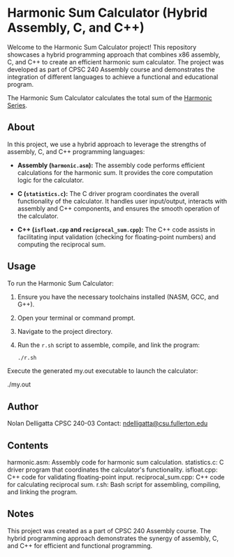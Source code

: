 # Harmonic Sum Calculator (Hybrid Assembly, C, and C++)

Welcome to the Harmonic Sum Calculator project! This repository showcases a hybrid programming approach that combines x86 assembly, C, and C++ to create an efficient harmonic sum calculator. The project was developed as part of CPSC 240 Assembly course and demonstrates the integration of different languages to achieve a functional and educational program.

The Harmonic Sum Calculator calculates the total sum of the [Harmonic Series]([https://duckduckgo.com](https://en.wikipedia.org/wiki/Harmonic_series_(mathematics))).

## About

In this project, we use a hybrid approach to leverage the strengths of assembly, C, and C++ programming languages:

- **Assembly (`harmonic.asm`):** The assembly code performs efficient calculations for the harmonic sum. It provides the core computation logic for the calculator.

- **C (`statistics.c`):** The C driver program coordinates the overall functionality of the calculator. It handles user input/output, interacts with assembly and C++ components, and ensures the smooth operation of the calculator.

- **C++ (`isfloat.cpp` and `reciprocal_sum.cpp`):** The C++ code assists in facilitating input validation (checking for floating-point numbers) and computing the reciprocal sum.

## Usage

To run the Harmonic Sum Calculator:

1. Ensure you have the necessary toolchains installed (NASM, GCC, and G++).
2. Open your terminal or command prompt.
3. Navigate to the project directory.
4. Run the `r.sh` script to assemble, compile, and link the program:

   ```bash
   ./r.sh
Execute the generated my.out executable to launch the calculator:

./my.out

## Author
Nolan Delligatta
CPSC 240-03
Contact: ndelligatta@csu.fullerton.edu

## Contents
harmonic.asm: Assembly code for harmonic sum calculation.
statistics.c: C driver program that coordinates the calculator's functionality.
isfloat.cpp: C++ code for validating floating-point input.
reciprocal_sum.cpp: C++ code for calculating reciprocal sum.
r.sh: Bash script for assembling, compiling, and linking the program.

## Notes
This project was created as a part of CPSC 240 Assembly course.
The hybrid programming approach demonstrates the synergy of assembly, C, and C++ for efficient and functional programming.
